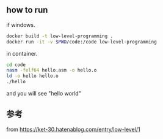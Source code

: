 


## how to run

if windows.

```sh
docker build -t low-level-programming .
docker run -it -v $PWD/code:/code low-level-programming
```

in container.

```sh
cd code
nasm -felf64 hello.asm -o hello.o
ld -o hello hello.o
./hello
```

and you will see "hello world"

## 参考

from https://ket-30.hatenablog.com/entry/low-level/1

